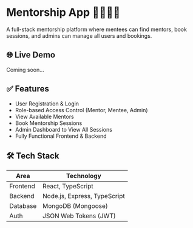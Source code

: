 # Mentorship App 👩‍🏫👨‍🎓

A full-stack mentorship platform where mentees can find mentors, book sessions, and admins can manage all users and bookings.

## 🌐 Live Demo

Coming soon...

## ✅ Features

- User Registration & Login
- Role-based Access Control (Mentor, Mentee, Admin)
- View Available Mentors
- Book Mentorship Sessions
- Admin Dashboard to View All Sessions
- Fully Functional Frontend & Backend

## 🛠️ Tech Stack

| Area      | Technology                |
|-----------|---------------------------|
| Frontend  | React, TypeScript         |
| Backend   | Node.js, Express, TypeScript |
| Database  | MongoDB (Mongoose)        |
| Auth      | JSON Web Tokens (JWT)     |
